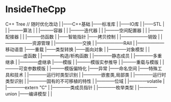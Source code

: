 # InsideTheCpp



C++ Tree			// 随时优化改动
|
|——C++基础
|——标准库
|	|——IO库
|	|——STL
|	|	|———算法
|	|	|———容器
|	|	|———迭代器
|	|	|———空间配置器
|	|	|———配接器
|	|	|———仿函数
|	|——智能指针
|——拷贝控制
|	|——————销毁
|	|——————资源管理
|	|——————交换
|	|——————RAII
|	|——————移动语意
|——重载
|——类型转换
|——面向对象
|	|————对象模型
|	|————虚函数
|	|————构造/析构函数
|	|————静态成员
|	|————多重继承
|	|————虚继承
|——模版
|	|———模版实参推导
|	|———重载与模版
|	|———可变参数模版
|	|———模版偏特化
|——异常
|——命名空间
|——特殊工具和技术
|	|————运行时类型识别
|	|————嵌套类,局部类
|	|————运行时类型识别
|	|————固有的不可移植的特性
|		  |————位域
|		  |————volatile
|		  |————extern "C"
|		  |————类成员指针
|		  |————枚举类型
|		  |————union
|——编译模型
|
|



